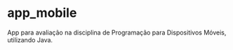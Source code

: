 # app_mobile
App para avaliação na disciplina de Programação para Dispositivos Móveis, utilizando Java. 
